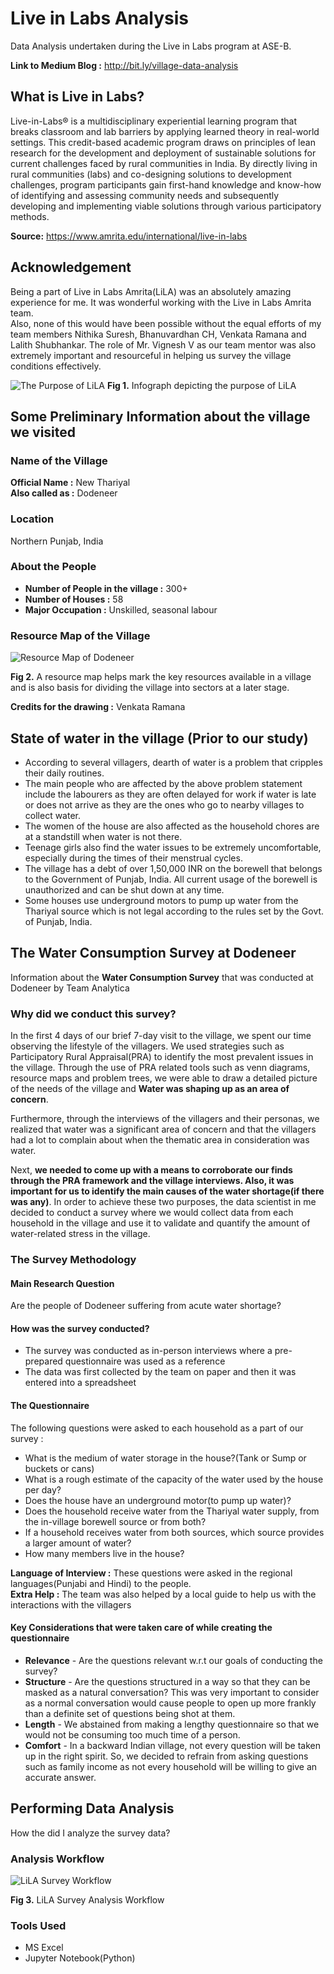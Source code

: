 # Live in Labs Analysis
Data Analysis undertaken during the Live in Labs program at ASE-B.

**Link to Medium Blog :** http://bit.ly/village-data-analysis

## What is Live in Labs?
Live-in-Labs® is a multidisciplinary experiential learning program that breaks classroom and lab barriers by applying learned theory in real-world settings. This credit-based academic program draws on principles of lean research for the development and deployment of sustainable solutions for current challenges faced by rural communities in India. By directly living in rural communities (labs) and co-designing solutions to development challenges, program participants gain first-hand knowledge and know-how of identifying and assessing community needs and subsequently developing and implementing viable solutions through various participatory methods.

**Source:**  https://www.amrita.edu/international/live-in-labs

## Acknowledgement
Being a part of Live in Labs Amrita(LiLA) was an absolutely amazing experience for me. It was wonderful working with the Live in Labs Amrita team.<br>
Also, none of this would have been possible without the equal efforts of my team members Nithika Suresh, Bhanuvardhan CH, Venkata Ramana and Lalith Shubhankar. The role of Mr. Vignesh V as our team mentor was also extremely important and resourceful in helping us survey the village conditions effectively.

![The Purpose of LiLA](https://github.com/ry05/Live-in-Labs-Analysis/blob/master/Purpose%20of%20LiLA.PNG)
**Fig 1.** Infograph depicting the purpose of LiLA

## Some Preliminary Information about the village we visited

### Name of the Village
**Official Name :** New Thariyal
<br>
**Also called as :** Dodeneer

### Location
Northern Punjab, India

### About the People
* **Number of People in the village :** 300+
* **Number of Houses :** 58
* **Major Occupation :** Unskilled, seasonal labour

### Resource Map of the Village
![Resource Map of Dodeneer](https://github.com/ry05/Live-in-Labs-Analysis/blob/master/Resource%20Map.jpeg)

**Fig 2.** A resource map helps mark the key resources available in a village and is also basis for dividing the village into sectors at a later stage.

**Credits for the drawing :** Venkata Ramana

## State of water in the village (Prior to our study)
* According to several villagers, dearth of water is a problem that cripples their daily routines.
* The main people who are affected by the above problem statement include the labourers as they are often delayed for work if water is late or does not arrive as they are the ones who go to nearby villages to collect water.
* The women of the house are also affected as the household chores are at a standstill when water is not there.
* Teenage girls also find the water issues to be extremely uncomfortable, especially during the times of their menstrual cycles.
* The village has a debt of over 1,50,000 INR on the borewell that belongs to the Government of Punjab, India. All current usage of the borewell is unauthorized and can be shut down at any time. 
* Some houses use underground motors to pump up water from the Thariyal source which is not legal according to the rules set by the Govt. of Punjab, India.

## The Water Consumption Survey at Dodeneer
Information about the **Water Consumption Survey** that was conducted at Dodeneer by Team Analytica

### Why did we conduct this survey?
In the first 4 days of our brief 7-day visit to the village, we spent our time observing the lifestyle of the villagers. We used strategies such as Participatory Rural Appraisal(PRA) to identify the most prevalent issues in the village. Through the use of PRA related tools such as venn diagrams, resource maps and problem trees, we 
were able to draw a detailed picture of the needs of the village and **Water was shaping up as an area of concern**.<br>

Furthermore, through the interviews of the villagers and their personas, we realized that water was a significant area of concern and that the villagers had a lot to complain about when the thematic area in consideration was water.<br>

Next, **we needed to come up with a means to corroborate our finds through the PRA framework and the village interviews. Also, it was important for us to identify the main causes of the water shortage(if there was any)**. In order to achieve these two purposes, the data scientist in me decided to conduct a survey where we would collect data from each household in the village and use it to validate and quantify the amount of water-related stress in the village.

### The Survey Methodology

#### Main Research Question
Are the people of Dodeneer suffering from acute water shortage?

#### How was the survey conducted?
* The survey was conducted as in-person interviews where a pre-prepared questionnaire was used as a reference
* The data was first collected by the team on paper and then it was entered into a spreadsheet

#### The Questionnaire
The following questions were asked to each household as a part of our survey :
* What is the medium of water storage in the house?(Tank or Sump or buckets or cans)
* What is a rough estimate of the capacity of the water used by the house per day?
* Does the house have an underground motor(to pump up water)?
* Does the household receive water from the Thariyal water supply, from the in-village borewell source or from both?
* If a household receives water from both sources, which source provides a larger amount of water?
* How many members live in the house?

**Language of Interview :** These questions were asked in the regional languages(Punjabi and Hindi) to the people.<br>
**Extra Help :** The team was also helped by a local guide to help us with the interactions with the villagers

#### Key Considerations that were taken care of while creating the questionnaire
* **Relevance** - Are the questions relevant w.r.t our goals of conducting the survey?
* **Structure** - Are the questions structured in a way so that they can be masked as a natural conversation? This was very important to consider as a normal conversation would cause people to open up more frankly than a definite set of questions being shot at them.
* **Length** - We abstained from making a lengthy questionnaire so that we would not be consuming too much time of a person.
* **Comfort** - In a backward Indian village, not every question will be taken up in the right spirit. So, we decided to refrain from asking questions such as family income as not every household will be willing to give an accurate answer.

## Performing Data Analysis
How the did I analyze the survey data?

### Analysis Workflow
![LiLA Survey Workflow](https://github.com/ry05/Live-in-Labs-Analysis/blob/master/LiLA%20Survey%20Workflow.png)

**Fig 3.** LiLA Survey Analysis Workflow

### Tools Used
* MS Excel
* Jupyter Notebook(Python)

